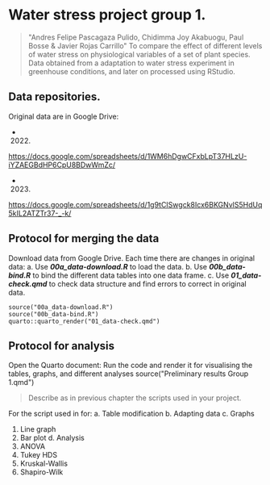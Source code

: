 # Water stress project group 1. 

> "Andres Felipe Pascagaza Pulido, Chidimma Joy Akabuogu, Paul Bosse & Javier Rojas Carrillo" 
To compare the effect of different levels of water stress on physiological variables of a set of plant species.
Data obtained from a adaptation to water stress experiment in greenhouse conditions, and later on processed using RStudio. 

## Data repositories.

Original data are in Google Drive:

- 2022. 
https://docs.google.com/spreadsheets/d/1WM6hDgwCFxbLpT37HLzU-iYZAEGBdHP6CpU8BDwWmZc/

- 2023. 
https://docs.google.com/spreadsheets/d/1g9tCISwgck8Icx6BKGNvlS5HdUq5kIL2ATZTr37-_-k/


## Protocol for merging the data
Download data from Google Drive. Each time there are changes in original data:
    a. Use **_00a_data-download.R_** to load the data.
    b. Use **_00b_data-bind.R_** to bind the different data tables into one data frame. 
    c. Use **_01_data-check.qmd_** to check data structure and find errors to correct in original data. 

```
source("00a_data-download.R")
source("00b_data-bind.R")
quarto::quarto_render("01_data-check.qmd")
``` 

## Protocol for analysis
Open the Quarto document:
Run the code and render it for visualising the tables, graphs, and different analyses
source("Preliminary results Group 1.qmd")
> Describe as in previous chapter the scripts used in your project.

For the script used in for:
a. Table modification
b. Adapting data
c. Graphs
  1. Line graph
  2. Bar plot
d. Analysis
  1. ANOVA
  2. Tukey HDS
  3. Kruskal-Wallis
  4. Shapiro-Wilk
